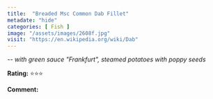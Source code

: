 ```yaml
---
title:  "Breaded Msc Common Dab Fillet"
metadate: "hide"
categories: [ Fish ]
image: "/assets/images/2608f.jpg"
visit: "https://en.wikipedia.org/wiki/Dab"
---
```


_-- with green sauce "Frankfurt", steamed potatoes with poppy seeds_

**Rating:** ⭐️⭐️⭐️  
  
**Comment:**

